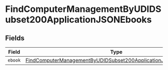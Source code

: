 # FindComputerManagementByUDIDSubset200ApplicationJSONEbooks


## Fields

| Field                                                                                                                                                         | Type                                                                                                                                                          | Required                                                                                                                                                      | Description                                                                                                                                                   |
| ------------------------------------------------------------------------------------------------------------------------------------------------------------- | ------------------------------------------------------------------------------------------------------------------------------------------------------------- | ------------------------------------------------------------------------------------------------------------------------------------------------------------- | ------------------------------------------------------------------------------------------------------------------------------------------------------------- |
| `ebook`                                                                                                                                                       | [FindComputerManagementByUDIDSubset200ApplicationJSONEbooksEbook](../../models/operations/findcomputermanagementbyudidsubset200applicationjsonebooksebook.md) | :heavy_minus_sign:                                                                                                                                            | N/A                                                                                                                                                           |
